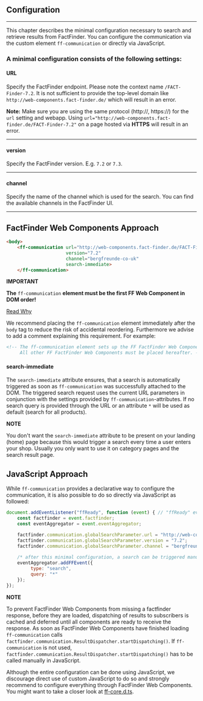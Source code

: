 ## Configuration

---
This chapter describes the minimal configuration necessary to search and retrieve results from FactFinder. You can configure the communication via the custom element `ff-communication` or directly via JavaScript.

### A minimal configuration consists of the following settings:

#### **URL**
Specify the FactFinder endpoint. Please note the context name `/FACT-Finder-7.2`. It is not sufficient to provide the top-level domain like `http://web-components.fact-finder.de/` which will result in an error.

**Note:** Make sure you are using the same protocol (http://, https://) for the `url` setting and webapp. Using `url="http://web-components.fact-finder.de/FACT-Finder-7.2"` on a page hosted via **HTTPS** will result in an error.

---

#### **version**
Specify the FactFinder version. E.g. `7.2` or  `7.3`.

---

#### **channel** 
Specify the name of the channel which is used for the search. You can find the available channels in the FactFinder UI.

---

## FactFinder Web Components Approach
```html
<body>
    <ff-communication url="http://web-components.fact-finder.de/FACT-Finder-7.2"
                      version="7.2"
                      channel="bergfreunde-co-uk"
                      search-immediate>
    </ff-communication>
```

**IMPORTANT**

**The** `ff-communication` **element must be the first FF Web Component in DOM order!**

[Read Why](/documentation/3.x/ready-events)

We recommend placing the `ff-communication` element immediately after the `body` tag to reduce the risk of accidental reordering. Furthermore we advise to add a comment explaining this requirement. For example:
```html
<!-- The ff-communication element sets up the FF FactFinder Web Components and must not be moved!
     All other FF FactFinder Web Components must be placed hereafter. -->
```

#### **search-immediate**
The `search-immediate` attribute ensures, that a search is automatically triggered as soon as `ff-communication` was successfully attached to the DOM. The triggered search request uses the current URL parameters in conjunction with the settings provided by `ff-communication`-attributes. If no search query is provided through the URL or an attribute `*` will be used as default (search for all products). 

**NOTE**

You don't want the `search-immediate` attribute to be present on your landing (home) page because this would trigger a search every time a user enters your shop. Usually you only want to use it on category pages and the search result page.


## JavaScript Approach
While `ff-communication` provides a declarative way to configure the communication, it is also possible to do so directly via JavaScript as followed:

```js
document.addEventListener("ffReady", function (event) { // "ffReady" event ensures global factfinder object exists
    const factfinder = event.factfinder;
    const eventAggregator = event.eventAggregator;

    factfinder.communication.globalSearchParameter.url = "http://web-components.fact-finder.de/FACT-Finder-7.2";
    factfinder.communication.globalSearchParameter.version = "7.2";
    factfinder.communication.globalSearchParameter.channel = "bergfreunde-co-uk";
    
    /* after this minimal configuration, a search can be triggered manual e.g. through */
    eventAggregator.addFFEvent({
         type: "search",
         query: "*"
    });
});
``` 

**NOTE**

To prevent FactFinder Web Components from missing a factfinder response, before they are loaded, dispatching of results to subscribers is cached and deferred until all components are ready to receive the response. As soon as FactFinder Web Components have finished loading `ff-communication` calls `factfinder.communication.ResultDispatcher.startDispatching()`. If `ff-communication` is not used, `factfinder.communication.ResultDispatcher.startDispatching()` has to be called manually in JavaScript.

Although the entire configuration can be done using JavaScript, we discourage direct use of custom JavaScript to do so and strongly recommend to configure everything through FactFinder Web Components. You might want to take a closer look at [ff-core.d.ts](https://github.com/FACT-Finder-Web-Components/ff-web-components/blob/master/dist/ff-core.d.ts).
